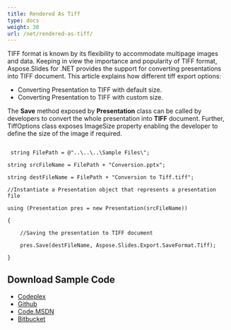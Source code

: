 ```yaml
---
title: Rendered As Tiff
type: docs
weight: 30
url: /net/rendered-as-tiff/
---
```


TIFF format is known by its flexibility to accommodate multipage images and data. Keeping in view the importance and popularity of TIFF format, Aspose.Slides for .NET provides the support for converting presentations into TIFF document.
This article explains how different tiff export options:

- Converting Presentation to TIFF with default size.
- Converting Presentation to TIFF with custom size.

The **Save** method exposed by **Presentation** class can be called by developers to convert the whole presentation into **TIFF** document. Further, TiffOptions class exposes ImageSize property enabling the developer to define the size of the image if required.

```

 string FilePath = @"..\..\..\Sample Files\";

string srcFileName = FilePath + "Conversion.pptx";

string destFileName = FilePath + "Conversion to Tiff.tiff";

//Instantiate a Presentation object that represents a presentation file

using (Presentation pres = new Presentation(srcFileName))

{

    //Saving the presentation to TIFF document

    pres.Save(destFileName, Aspose.Slides.Export.SaveFormat.Tiff);

}

```
## **Download Sample Code**
- [Codeplex](https://asposeslidesopenxml.codeplex.com/releases/view/619597)
- [Github](https://github.com/aspose-slides/Aspose.Slides-for-.NET/releases/tag/MissingFeaturesAsposeSlidesForOpenXMLv1.1)
- [Code.MSDN](https://code.msdn.microsoft.com/AsposeSlides-Features-9866600c)
- [Bitbucket](https://bitbucket.org/asposemarketplace/aspose-for-openxml/downloads/Conversion%20to%20Tiff%20%28Aspose.Slides%29.zip)
